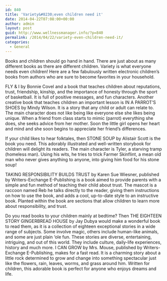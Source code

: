 ```yaml
---
id: 840
title: 'Variety&#8230;even children need it'
date: 2014-04-22T07:08:00+00:00
author: admin
layout: post
guid: http://www.wellnessmanager.info/?p=840
permalink: /2014/04/22/variety-even-children-need-it/
categories:
  - General
---
```

Books and children should go hand in hand. There are just about as many different books as there are different children. Variety is what everyone needs even children! Here are a few fabulously written electronic children&#8217;s books from authors who are sure to become favorites in your household.

FLY & I by Bonnie Covel and a book that teaches children about reputations, trust, friendship, kinship, and the importance of honesty through the sport of basketball. It is full of positive messages, and fun characters. Another creative book that teaches children an important lesson is IN A PARROT&#8217;S SHOES by Mindy Wilson. It is a story that any child or adult can relate to. The main character does not like being like everyone else she likes being unique. When a friend from class starts to mimic (parrot) everything she does, she seeks advice from her mother. Soon the little girl opens her heart and mind and she soon begins to appreciate her friend&#8217;s differences.

If your child likes to hear folktales, then STONE SOUP by Alistair Scott is the book you need. This adorably illustrated and well-written storybook for children will delight its readers. The main character is Tyler, a starving tramp (homeless man). Using his wits, he tries to trick Farmer Skinflint, a mean old man who never gives anything to anyone, into giving him food for his stone soup!

TAKING RESPONSIBILITY BUILDS TRUST by Karen Sue Wiesner, published by Writers-Exchange E-Publishing is a book aimed to provide parents with a simple and fun method of teaching their child about trust. The mascot is a raccoon named Reb he talks directly to the reader, giving them instructions on how to use the book, and adds a cool, up-to-date style to an instructive book. Planted within the book are sections that allow children to learn more about responsibility, and trust.

Do you read books to your children mainly at bedtime? Then THE EIGHTEEN STORY GINGERBREAD HOUSE by Jay Dubya would make a wonderful book to read them, as it is a collection of eighteen exceptional stories in a wide range of subjects. Some involve magic, others include human-like animals, and some are just plain &#8216;ole fun. These stories are diverse, entertaining, intriguing, and out of this world. They include culture, daily-life experiences, history and much more. I CAN GROW by Mrs. Mouse, published by Writers-Exchange E-Publishing, makes for a fast read. It is a charming story about a little rock determined to grow and change into something spectacular just like the flowers, rain, leaves, worms, and grass around him. Written for children, this adorable book is perfect for anyone who enjoys dreams and life.